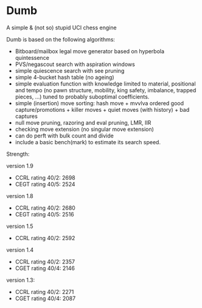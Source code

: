 # Dumb
A simple &amp; (not so) stupid UCI chess engine

Dumb is based on the following algorithms:

 - Bitboard/mailbox legal move generator based on hyperbola quintessence
 - PVS/negascout search with aspiration windows
 - simple quiescence search with see pruning
 - simple 4-bucket hash table (no ageing)
 - simple evaluation function with knowledge limited to material, positional and tempo (no pawn structure, mobility, king safety, imbalance, trapped pieces, ...) tuned to probably suboptimal coefficients.
 - simple (insertion) move sorting: hash move + mvvlva ordered good capture/promotions + killer moves + quiet moves (with history) + bad captures
 - null move pruning, razoring and eval pruning, LMR, IIR
 - checking move extension (no singular move extension)
 - can do perft with bulk count and divide
 - include a basic bench(mark) to estimate its search speed.

Strength:

version 1.9
 - CCRL rating 40/2: 2698
 - CEGT rating 40/5: 2524
  
version 1.8
 - CCRL rating 40/2: 2680
 - CEGT rating 40/5: 2516

version 1.5
 - CCRL rating 40/2: 2592
 
version 1.4
 - CCRL rating 40/2: 2357
 - CGET rating 40/4: 2146

version 1.3:
 - CCRL rating 40/2: 2271
 - CGET rating 40/4: 2087
 
